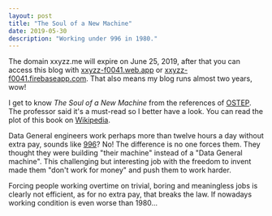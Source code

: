 ```yaml
---
layout: post
title: "The Soul of a New Machine"
date: 2019-05-30
description: "Working under 996 in 1980."
---
```


The domain xxyzz.me will expire on June 25, 2019, after that you can access this blog with [xxyzz-f0041.web.app](https://xxyzz-f0041.web.app) or [xxyzz-f0041.firebaseapp.com](https://xxyzz-f0041.firebaseapp.com). That also means my blog runs almost two years, wow!

I get to know *The Soul of a New Machine* from the references of [OSTEP](http://pages.cs.wisc.edu/~remzi/OSTEP/). The professor said it's a must-read so I better have a look. You can read the plot of this book on [Wikipedia](https://en.wikipedia.org/wiki/The_Soul_of_a_New_Machine).

Data General engineers work perhaps more than twelve hours a day without extra pay, sounds like [996](https://en.wikipedia.org/wiki/996_working_hour_system)? No! The difference is no one forces them. They thought they were building "their machine" instead of a "Data General machine". This challenging but interesting job with the freedom to invent made them "don't work for money" and push them to work harder.

Forcing people working overtime on trivial, boring and meaningless jobs is clearly not efficient, as for no extra pay, that breaks the law. If nowadays working condition is even worse than 1980...
